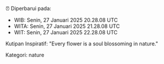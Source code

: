 ⏰ Diperbarui pada:
- WIB: Senin, 27 Januari 2025 20.28.08 UTC
- WITA: Senin, 27 Januari 2025 21.28.08 UTC
- WIT: Senin, 27 Januari 2025 22.28.08 UTC

Kutipan Inspiratif:
"Every flower is a soul blossoming in nature."


Kategori: nature

